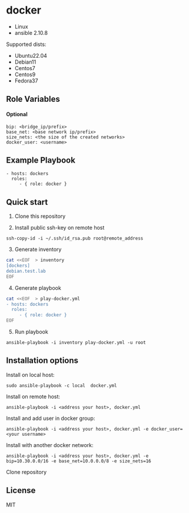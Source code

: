 docker
=========

* Linux
* ansible 2.10.8

Supported dists:

* Ubuntu22.04
* Debian11
* Centos7
* Centos9
* Fedora37

Role Variables
--------------

#### Optional

````
bip: <bridge_ip/prefix>
base_net: <base network ip/prefix>
size_nets: <the size of the created networks>
docker_user: <username>
````

Example Playbook
----------------

    - hosts: dockers
      roles:
         - { role: docker }

Quick start
-------

1. Clone this repository

2. Install public ssh-key on remote host

```
ssh-copy-id -i ~/.ssh/id_rsa.pub root@remote_address
```

3. Generate inventory

```bash
cat <<EOF  > inventory
[dockers]
debian.test.lab
EOF
```

4. Generate playbook

```bash
cat <<EOF  > play-docker.yml
- hosts: dockers
  roles:
     - { role: docker }
EOF
```

5. Run playbook

````
ansible-playbook -i inventory play-docker.yml -u root
````

Installation options
---------------
Install on local host:

```
sudo ansible-playbook -c local  docker.yml
```

Install on remote host:

```
ansible-playbook -i <address your host>, docker.yml
```

Install and add user in docker group:

``` 
ansible-playbook -i <address your host>, docker.yml -e docker_user=<your username>
```

Install with another docker network:

``` 
ansible-playbook -i <address your host>, docker.yml -e bip=10.30.0.0/16 -e base_net=10.0.0.0/8 -e size_nets=16
```

Clone repository


License
-------

MIT
